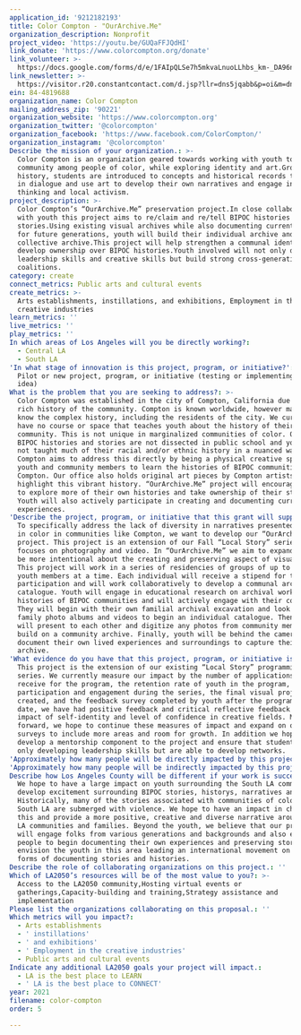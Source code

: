 ```yaml
---
application_id: '9212182193'
title: Color Compton - "OurArchive.Me"
organization_description: Nonprofit
project_video: 'https://youtu.be/GUQaFFJQdHI'
link_donate: 'https://www.colorcompton.org/donate'
link_volunteer: >-
  https://docs.google.com/forms/d/e/1FAIpQLSe7h5mkvaLnuoLLhbs_km-_DA96n3RAulODeUsB113oPcOQhw/viewform
link_newsletter: >-
  https://visitor.r20.constantcontact.com/d.jsp?llr=dns5jqabb&p=oi&m=dns5jqabb&sit=dlyg7clob&f=d88ba5ef-26b7-40f8-a0f3-d4e8e8db1380
ein: 84-4819688
organization_name: Color Compton
mailing_address_zip: '90221'
organization_website: 'https://www.colorcompton.org'
organization_twitter: '@colorcompton'
organization_facebook: 'https://www.facebook.com/ColorCompton/'
organization_instagram: '@colorcompton'
Describe the mission of your organization.: >-
  Color Compton is an organization geared towards working with youth to build
  community among people of color, while exploring identity and art.Grounded on
  history, students are introduced to concepts and historical records to engage
  in dialogue and use art to develop their own narratives and engage in critical
  thinking and local activism.
project_description: >-
  Color Compton’s “OurArchive.Me” preservation project.In close collaboration
  with youth this project aims to re/claim and re/tell BIPOC histories and
  stories.Using existing visual archives while also documenting current stories
  for future generations, youth will build their individual archive and ‘our’
  collective archive.This project will help strengthen a communal identity and
  develop ownership over BIPOC histories.Youth involved will not only develop
  leadership skills and creative skills but build strong cross-generational
  coalitions.
category: create
connect_metrics: Public arts and cultural events
create_metrics: >-
  Arts establishments, instillations, and exhibitions, Employment in the
  creative industries
learn_metrics: ''
live_metrics: ''
play_metrics: ''
In which areas of Los Angeles will you be directly working?:
  - Central LA
  - South LA
'In what stage of innovation is this project, program, or initiative?': >-
  Pilot or new project, program, or initiative (testing or implementing a new
  idea)
What is the problem that you are seeking to address?: >-
  Color Compton was established in the city of Compton, California due to the
  rich history of the community. Compton is known worldwide, however many don’t
  know the complex history, including the residents of the city. We currently
  have no course or space that teaches youth about the history of their
  community. This is not unique in marginalized communities of color. Often,
  BIPOC histories and stories are not dissected in public school and youth are
  not taught much of their racial and/or ethnic history in a nuanced way. Color
  Compton aims to address this directly by being a physical creative space for
  youth and community members to learn the histories of BIPOC communities and
  Compton. Our office also holds original art pieces by Compton artists that
  highlight this vibrant history. “OurArchive.Me” project will encourage youth
  to explore more of their own histories and take ownership of their stories.
  Youth will also actively participate in creating and documenting current
  experiences.
'Describe the project, program, or initiative that this grant will support to address the problem identified.': >-
  To specifically address the lack of diversity in narratives presented to youth
  in color in communities like Compton, we want to develop our “OurArchive.Me”
  project. This project is an extension of our Fall “Local Story” series that
  focuses on photography and video. In “OurArchive.Me” we aim to expand this and
  be more intentional about the creating and preserving aspect of visual art.
  This project will work in a series of residencies of groups of up to 10-15
  youth members at a time. Each individual will receive a stipend for their
  participation and will work collaboratively to develop a communal archive
  catalogue. Youth will engage in educational research on archival work and
  histories of BIPOC communities and will actively engage with their community.
  They will begin with their own familial archival excavation and look through
  family photo albums and videos to begin an individual catalogue. Then they
  will present to each other and digitize any photos from community members to
  build on a community archive. Finally, youth will be behind the camera and
  document their own lived experiences and surroundings to capture their living
  archive.
'What evidence do you have that this project, program, or initiative is or will be successful, and how will you define and measure success?': >-
  This project is the extension of our existing “Local Story” programming
  series. We currently measure our impact by the number of applications we
  receive for the program, the retention rate of youth in the program, youth
  participation and engagement during the series, the final visual projects
  created, and the feedback survey completed by youth after the program. To
  date, we have had positive feedback and critical reflective feedback on the
  impact of self-identity and level of confidence in creative fields. Moving
  forward, we hope to continue these measures of impact and expand on our
  surveys to include more areas and room for growth. In addition we hope to
  develop a mentorship component to the project and ensure that students are not
  only developing leadership skills but are able to develop networks.
'Approximately how many people will be directly impacted by this project, program, or initiative?': '250'
'Approximately how many people will be indirectly impacted by this project, program, or initiative?': '10000'
Describe how Los Angeles County will be different if your work is successful.: >-
  We hope to have a large impact on youth surrounding the South LA community and
  develop excitement surrounding BIPOC stories, historys, narratives and art.
  Historically, many of the stories associated with communities of color in
  South LA are submerged with violence. We hope to have an impact in changing
  this and provide a more positive, creative and diverse narrative around South
  LA communities and families. Beyond the youth, we believe that our project
  will engage folks from various generations and backgrounds and also encourage
  people to begin documenting their own experiences and preserving stories. We
  envision the youth in this area leading an international movement on creative
  forms of documenting stories and histories.
Describe the role of collaborating organizations on this project.: ''
Which of LA2050’s resources will be of the most value to you?: >-
  Access to the LA2050 community,Hosting virtual events or
  gatherings,Capacity-building and training,Strategy assistance and
  implementation
Please list the organizations collaborating on this proposal.: ''
Which metrics will you impact?:
  - Arts establishments
  - ' instillations'
  - ' and exhibitions'
  - ' Employment in the creative industries'
  - Public arts and cultural events
Indicate any additional LA2050 goals your project will impact.:
  - LA is the best place to LEARN
  - ' LA is the best place to CONNECT'
year: 2021
filename: color-compton
order: 5

---
```

